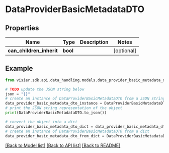 # DataProviderBasicMetadataDTO


## Properties

Name | Type | Description | Notes
------------ | ------------- | ------------- | -------------
**can_children_inherit** | **bool** |  | [optional] 

## Example

```python
from visier.sdk.api.data_handling.models.data_provider_basic_metadata_dto import DataProviderBasicMetadataDTO

# TODO update the JSON string below
json = "{}"
# create an instance of DataProviderBasicMetadataDTO from a JSON string
data_provider_basic_metadata_dto_instance = DataProviderBasicMetadataDTO.from_json(json)
# print the JSON string representation of the object
print(DataProviderBasicMetadataDTO.to_json())

# convert the object into a dict
data_provider_basic_metadata_dto_dict = data_provider_basic_metadata_dto_instance.to_dict()
# create an instance of DataProviderBasicMetadataDTO from a dict
data_provider_basic_metadata_dto_from_dict = DataProviderBasicMetadataDTO.from_dict(data_provider_basic_metadata_dto_dict)
```
[[Back to Model list]](../README.md#documentation-for-models) [[Back to API list]](../README.md#documentation-for-api-endpoints) [[Back to README]](../README.md)


